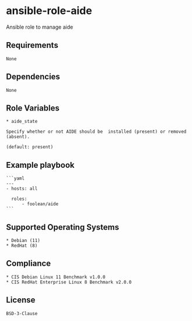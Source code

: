 # ansible-role-aide

Ansible role to manage aide


## Requirements

    None


## Dependencies

    None


## Role Variables

    * aide_state

    Specify whether or not AIDE should be  installed (present) or removed (absent).

    (default: present)


## Example playbook

    ```yaml
    ---
    - hosts: all

      roles:
          - foolean/aide
    ```


## Supported Operating Systems

    * Debian (11)
    * RedHat (8)


## Compliance

    * CIS Debian Linux 11 Benchmark v1.0.0
    * CIS RedHat Enterprise Linux 8 Benchmark v2.0.0


## License

    BSD-3-Clause
